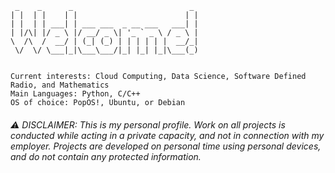 ```
 _    _      _                          _ 
| |  | |    | |                        | |
| |  | | ___| | ___ ___  _ __ ___   ___| |
| |/\| |/ _ \ |/ __/ _ \| '_ ` _ \ / _ \ |
\  /\  /  __/ | (_| (_) | | | | | |  __/_|
 \/  \/ \___|_|\___\___/|_| |_| |_|\___(_)
                                                                             
```
```
Current interests: Cloud Computing, Data Science, Software Defined Radio, and Mathematics
Main Languages: Python, C/C++
OS of choice: PopOS!, Ubuntu, or Debian

```




###### ⚠️ DISCLAIMER: This is my personal profile.  Work on all projects is conducted while acting in a private capacity, and not in connection with my employer. Projects are developed on personal time using personal devices, and do not contain any protected information.


<!--
**jgalante314/jgalante314** is a ✨ _special_ ✨ repository because its `README.md` (this file) appears on your GitHub profile.

Here are some ideas to get you started:

- 🔭 I’m currently working on ...
- 🌱 I’m currently learning ...
- 👯 I’m looking to collaborate on ...
- 🤔 I’m looking for help with ...
- 💬 Ask me about ...
- 📫 How to reach me: ...
- 😄 Pronouns: ...
- ⚡ Fun fact: ...
-->
